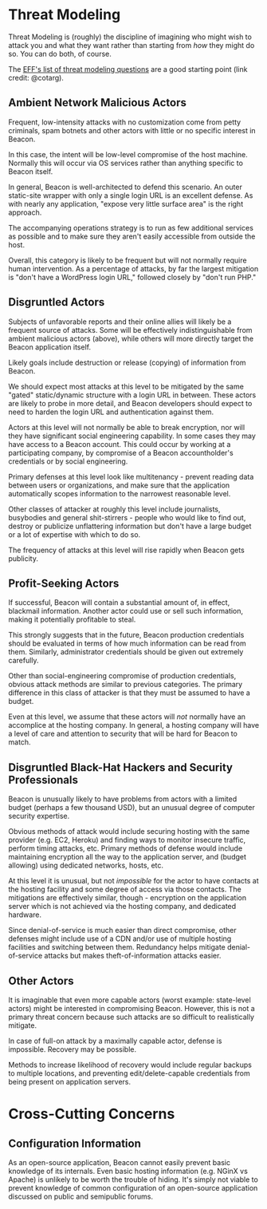 # Threat Modeling

Threat Modeling is (roughly) the discipline of imagining who might wish to attack you and what they want rather than starting from *how* they might do so. You can do both, of course.

The [EFF's list of threat modeling questions](https://ssd.eff.org/en/module/your-security-plan) are a good starting point (link credit: @cotarg).

## Ambient Network Malicious Actors

Frequent, low-intensity attacks with no customization come from petty criminals, spam botnets and other actors with little or no specific interest in Beacon.

In this case, the intent will be low-level compromise of the host machine. Normally this will occur via OS services rather than anything specific to Beacon itself.

In general, Beacon is well-architected to defend this scenario. An outer static-site wrapper with only a single login URL is an excellent defense. As with nearly any application, "expose very little surface area" is the right approach.

The accompanying operations strategy is to run as few additional services as possible and to make sure they aren't easily accessible from outside the host.

Overall, this category is likely to be frequent but will not normally require human intervention. As a percentage of attacks, by far the largest mitigation is "don't have a WordPress login URL," followed closely by "don't run PHP."

## Disgruntled Actors

Subjects of unfavorable reports and their online allies will likely be a frequent source of attacks. Some will be effectively indistinguishable from ambient malicious actors (above), while others will more directly target the Beacon application itself.

Likely goals include destruction or release (copying) of information from Beacon.

We should expect most attacks at this level to be mitigated by the same "gated" static/dynamic structure with a login URL in between. These actors are likely to probe in more detail, and Beacon developers should expect to need to harden the login URL and authentication against them.

Actors at this level will not normally be able to break encryption, nor will they have significant social engineering capability. In some cases they may have access to a Beacon account. This could occur by working at a participating company, by compromise of a Beacon accountholder's credentials or by social engineering.

Primary defenses at this level look like multitenancy - prevent reading data between users or organizations, and make sure that the application automatically scopes information to the narrowest reasonable level.

Other classes of attacker at roughly this level include journalists, busybodies and general shit-stirrers - people who would like to find out, destroy or publicize unflattering information but don't have a large budget or a lot of expertise with which to do so.

The frequency of attacks at this level will rise rapidly when Beacon gets publicity.

## Profit-Seeking Actors

If successful, Beacon will contain a substantial amount of, in effect, blackmail information. Another actor could use or sell such information, making it potentially profitable to steal.

This strongly suggests that in the future, Beacon production credentials should be evaluated in terms of how much information can be read from them. Similarly, administrator credentials should be given out extremely carefully.

Other than social-engineering compromise of production credentials, obvious attack methods are similar to previous categories. The primary difference in this class of attacker is that they must be assumed to have a budget.

Even at this level, we assume that these actors will *not* normally have an accomplice at the hosting company. In general, a hosting company will have a level of care and attention to security that will be hard for Beacon to match.

## Disgruntled Black-Hat Hackers and Security Professionals

Beacon is unusually likely to have problems from actors with a limited budget (perhaps a few thousand USD), but an unusual degree of computer security expertise.

Obvious methods of attack would include securing hosting with the same provider (e.g. EC2, Heroku) and finding ways to monitor insecure traffic, perform timing attacks, etc. Primary methods of defense would include maintaining encryption all the way to the application server, and (budget allowing) using dedicated networks, hosts, etc.

At this level it is unusual, but not *impossible* for the actor to have contacts at the hosting facility and some degree of access via those contacts. The mitigations are effectively similar, though - encryption on the application server which is not achieved via the hosting company, and dedicated hardware.

Since denial-of-service is much easier than direct compromise, other defenses might include use of a CDN and/or use of multiple hosting facilities and switching between them. Redundancy helps mitigate denial-of-service attacks but makes theft-of-information attacks easier.

## Other Actors

It is imaginable that even more capable actors (worst example: state-level actors) might be interested in compromising Beacon. However, this is not a primary threat concern because such attacks are so difficult to realistically mitigate.

In case of full-on attack by a maximally capable actor, defense is impossible. Recovery may be possible.

Methods to increase likelihood of recovery would include regular backups to multiple locations, and preventing edit/delete-capable credentials from being present on application servers.

# Cross-Cutting Concerns

## Configuration Information

As an open-source application, Beacon cannot easily prevent basic knowledge of its internals. Even basic hosting information (e.g. NGinX vs Apache) is unlikely to be worth the trouble of hiding. It's simply not viable to prevent
knowledge of common configuration of an open-source application discussed on public and semipublic forums.

